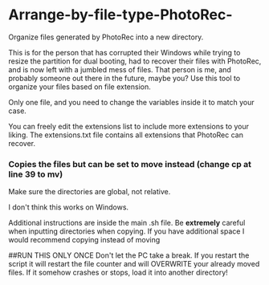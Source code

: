 # Arrange-by-file-type-PhotoRec-
Organize files generated by PhotoRec into a new directory.

This is for the person that has corrupted their Windows while trying to resize the partition for dual booting, had to recover their files with PhotoRec, and is now left with a jumbled mess of files. That person is me, and probably someone out there in the future, maybe you? Use this tool to organize your files based on file extension.

Only one file, and you need to change the variables inside it to match your case.

You can freely edit the extensions list to include more extensions to your liking. The extensions.txt file contains all extensions that PhotoRec can recover.

### Copies the files but can be set to move instead (change cp at line 39 to mv)

Make sure the directories are global, not relative.

I don't think this works on Windows.

Additional instructions are inside the main .sh file. Be **extremely** careful when inputting directories when copying. If you have additional space I would recommend copying instead of moving

##RUN THIS ONLY ONCE
Don't let the PC take a break. If you restart the script it will restart the file counter and will OVERWRITE your already moved files.
If it somehow crashes or stops, load it into another directory!
